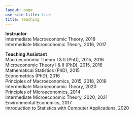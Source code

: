 ```yaml
---
layout: page
use-site-title: true
title: Teaching
---
```


**Instructor**  
Intermediate Macroeconomic Theory, 2018  
Intermediate Microeconomic Theory, 2016, 2017  

**Teaching Assistant**  
Macroeconomic Theory I & II (PhD), 2015, 2016  
Microeconomic Theory I & II (PhD), 2015, 2016  
Mathematical Statistics (PhD), 2015  
Econometrics (PhD), 2016  
Principles of Macroeconomics, 2015, 2018, 2019  
Intermediate Macroeconomic Theory, 2020    
Principles of Microeconomics, 2014  
Intermediate Microeconomic Theory, 2020, 2021    
Environmental Economics, 2017  
Introduction to Statistics with Computer Applications, 2020
